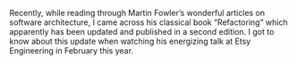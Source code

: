 Recently, while reading through Martin Fowler’s wonderful articles on software architecture, I came across his classical book “Refactoring” which apparently has been updated and published in a second edition. I got to know about this update when watching his energizing talk at Etsy Engineering in February this year.